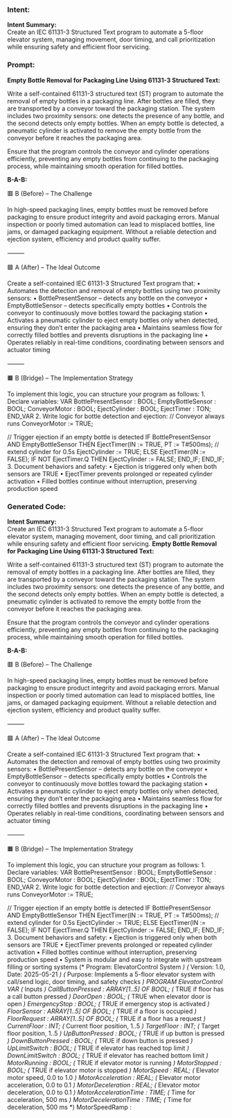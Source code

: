 ### Intent:
**Intent Summary:**  
Create an IEC 61131-3 Structured Text program to automate a 5-floor elevator system, managing movement, door timing, and call prioritization while ensuring safety and efficient floor servicing.

### Prompt:
**Empty Bottle Removal for Packaging Line Using 61131-3 Structured Text:**

Write a self-contained 61131-3 structured text (ST) program to automate the removal of empty bottles in a packaging line. After bottles are filled, they are transported by a conveyor toward the packaging station. The system includes two proximity sensors: one detects the presence of any bottle, and the second detects only empty bottles. When an empty bottle is detected, a pneumatic cylinder is activated to remove the empty bottle from the conveyor before it reaches the packaging area.

Ensure that the program controls the conveyor and cylinder operations efficiently, preventing any empty bottles from continuing to the packaging process, while maintaining smooth operation for filled bottles.

**B-A-B:**

🟥 B (Before) – The Challenge

In high-speed packaging lines, empty bottles must be removed before packaging to ensure product integrity and avoid packaging errors. Manual inspection or poorly timed automation can lead to misplaced bottles, line jams, or damaged packaging equipment. Without a reliable detection and ejection system, efficiency and product quality suffer.

⸻

🟩 A (After) – The Ideal Outcome

Create a self-contained IEC 61131-3 Structured Text program that:
	•	Automates the detection and removal of empty bottles using two proximity sensors:
	•	BottlePresentSensor – detects any bottle on the conveyor
	•	EmptyBottleSensor – detects specifically empty bottles
	•	Controls the conveyor to continuously move bottles toward the packaging station
	•	Activates a pneumatic cylinder to eject empty bottles only when detected, ensuring they don’t enter the packaging area
	•	Maintains seamless flow for correctly filled bottles and prevents disruptions in the packaging line
	•	Operates reliably in real-time conditions, coordinating between sensors and actuator timing

⸻

🟧 B (Bridge) – The Implementation Strategy

To implement this logic, you can structure your program as follows:
	1.	Declare variables:
 VAR
    BottlePresentSensor : BOOL;
    EmptyBottleSensor : BOOL;
    ConveyorMotor : BOOL;
    EjectCylinder : BOOL;
    EjectTimer : TON;
END_VAR
	2.	Write logic for bottle detection and ejection:
 // Conveyor always runs
ConveyorMotor := TRUE;

// Trigger ejection if an empty bottle is detected
IF BottlePresentSensor AND EmptyBottleSensor THEN
    EjectTimer(IN := TRUE, PT := T#500ms); // extend cylinder for 0.5s
    EjectCylinder := TRUE;
ELSE
    EjectTimer(IN := FALSE);
    IF NOT EjectTimer.Q THEN
        EjectCylinder := FALSE;
    END_IF;
END_IF;
	3.	Document behaviors and safety:
	•	Ejection is triggered only when both sensors are TRUE
	•	EjectTimer prevents prolonged or repeated cylinder activation
	•	Filled bottles continue without interruption, preserving production speed

### Generated Code:
**Intent Summary:**  
Create an IEC 61131-3 Structured Text program to automate a 5-floor elevator system, managing movement, door timing, and call prioritization while ensuring safety and efficient floor servicing.
**Empty Bottle Removal for Packaging Line Using 61131-3 Structured Text:**

Write a self-contained 61131-3 structured text (ST) program to automate the removal of empty bottles in a packaging line. After bottles are filled, they are transported by a conveyor toward the packaging station. The system includes two proximity sensors: one detects the presence of any bottle, and the second detects only empty bottles. When an empty bottle is detected, a pneumatic cylinder is activated to remove the empty bottle from the conveyor before it reaches the packaging area.

Ensure that the program controls the conveyor and cylinder operations efficiently, preventing any empty bottles from continuing to the packaging process, while maintaining smooth operation for filled bottles.

**B-A-B:**

🟥 B (Before) – The Challenge

In high-speed packaging lines, empty bottles must be removed before packaging to ensure product integrity and avoid packaging errors. Manual inspection or poorly timed automation can lead to misplaced bottles, line jams, or damaged packaging equipment. Without a reliable detection and ejection system, efficiency and product quality suffer.

⸻

🟩 A (After) – The Ideal Outcome

Create a self-contained IEC 61131-3 Structured Text program that:
	•	Automates the detection and removal of empty bottles using two proximity sensors:
	•	BottlePresentSensor – detects any bottle on the conveyor
	•	EmptyBottleSensor – detects specifically empty bottles
	•	Controls the conveyor to continuously move bottles toward the packaging station
	•	Activates a pneumatic cylinder to eject empty bottles only when detected, ensuring they don’t enter the packaging area
	•	Maintains seamless flow for correctly filled bottles and prevents disruptions in the packaging line
	•	Operates reliably in real-time conditions, coordinating between sensors and actuator timing

⸻

🟧 B (Bridge) – The Implementation Strategy

To implement this logic, you can structure your program as follows:
	1.	Declare variables:
 VAR
    BottlePresentSensor : BOOL;
    EmptyBottleSensor : BOOL;
    ConveyorMotor : BOOL;
    EjectCylinder : BOOL;
    EjectTimer : TON;
END_VAR
	2.	Write logic for bottle detection and ejection:
 // Conveyor always runs
ConveyorMotor := TRUE;

// Trigger ejection if an empty bottle is detected
IF BottlePresentSensor AND EmptyBottleSensor THEN
    EjectTimer(IN := TRUE, PT := T#500ms); // extend cylinder for 0.5s
    EjectCylinder := TRUE;
ELSE
    EjectTimer(IN := FALSE);
    IF NOT EjectTimer.Q THEN
        EjectCylinder := FALSE;
    END_IF;
END_IF;
	3.	Document behaviors and safety:
	•	Ejection is triggered only when both sensors are TRUE
	•	EjectTimer prevents prolonged or repeated cylinder activation
	•	Filled bottles continue without interruption, preserving production speed
	•	System is modular and easy to integrate with upstream filling or sorting systems
(* Program: ElevatorControl System *)
(* Version: 1.0, Date: 2025-05-21 *)
(* Purpose: Implements a 5-floor elevator system with call/send logic, door timing, and safety checks *)
PROGRAM ElevatorControl
VAR
    (* Inputs *)
    CallButtonPressed : ARRAY[1..5] OF BOOL;     (* TRUE if floor has a call button pressed *)
    DoorOpen : BOOL;                             (* TRUE when elevator door is open *)
    EmergencyStop : BOOL;                        (* TRUE if emergency stop is activated *)
    FloorSensor : ARRAY[1..5] OF BOOL;           (* TRUE if a floor is occupied *)
    FloorRequest : ARRAY[1..5] OF BOOL;          (* TRUE if a floor has a request *)
    CurrentFloor : INT;                          (* Current floor position, 1..5 *)
    TargetFloor : INT;                           (* Target floor position, 1..5 *)
    UpButtonPressed : BOOL;                      (* TRUE if up button is pressed *)
    DownButtonPressed : BOOL;                    (* TRUE if down button is pressed *)
    UpLimitSwitch : BOOL;                        (* TRUE if elevator has reached top limit *)
    DownLimitSwitch : BOOL;                      (* TRUE if elevator has reached bottom limit *)
    MotorRunning : BOOL;                         (* TRUE if elevator motor is running *)
    MotorStopped : BOOL;                         (* TRUE if elevator motor is stopped *)
    MotorSpeed : REAL;                           (* Elevator motor speed, 0.0 to 1.0 *)
    MotorAcceleration : REAL;                    (* Elevator motor acceleration, 0.0 to 0.1 *)
    MotorDeceleration : REAL;                    (* Elevator motor deceleration, 0.0 to 0.1 *)
    MotorAccelerationTime : TIME;                 (* Time for acceleration, 500 ms *)
    MotorDecelerationTime : TIME;                 (* Time for deceleration, 500 ms *)
    MotorSpeedRamp :
